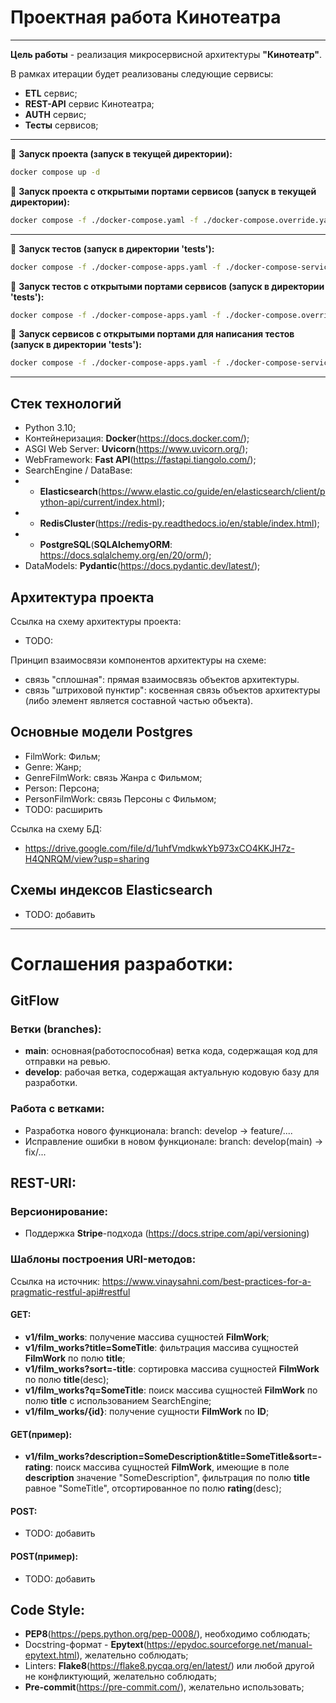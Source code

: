 # Проектная работа Кинотеатра

* * *

**Цель работы** - реализация микросервисной архитектуры **"Кинотеатр"**.

В рамках итерации будет реализованы следующие сервисы:
- **ETL** сервис;
- **REST-API** сервис Кинотеатра;
- **AUTH** сервис;
- **Тесты** сервисов;

* * *

🔹 **Запуск проекта (запуск в текущей директории):**
```sh
docker compose up -d
```
🔹 **Запуск проекта с открытыми портами сервисов (запуск в текущей директории):**
```sh
docker compose -f ./docker-compose.yaml -f ./docker-compose.override.yaml up -d
```

* * *

🔹 **Запуск тестов (запуск в директории 'tests'):**
```sh
docker compose -f ./docker-compose-apps.yaml -f ./docker-compose-services.yaml -f ./docker-compose-tests.yaml up -d
```
🔹 **Запуск тестов с открытыми портами сервисов (запуск в директории 'tests'):**
```sh
docker compose -f ./docker-compose-apps.yaml -f ./docker-compose.override.yaml -f ./docker-compose-services.yaml -f ./docker-compose-tests.yaml up -d
```
🔹 **Запуск сервисов с открытыми портами для написания тестов (запуск в директории 'tests'):**
```sh
docker compose -f ./docker-compose-apps.yaml -f ./docker-compose-services.yaml -f ./docker-compose.override.yaml up -d
```

* * *

## Стек технологий
- Python 3.10;
- Контейнеризация: **Docker**(https://docs.docker.com/);
- ASGI Web Server: **Uvicorn**(https://www.uvicorn.org/);
- WebFramework: **Fast API**(https://fastapi.tiangolo.com/);
- SearchEngine / DataBase:
- - **Elasticsearch**(https://www.elastic.co/guide/en/elasticsearch/client/python-api/current/index.html);
- - **RedisCluster**(https://redis-py.readthedocs.io/en/stable/index.html);
- - **PostgreSQL**(**SQLAlchemyORM**: https://docs.sqlalchemy.org/en/20/orm/);
- DataModels: **Pydantic**(https://docs.pydantic.dev/latest/);

## Архитектура проекта
Ссылка на схему архитектуры проекта:
- TODO:

Принцип взаимосвязи компонентов архитектуры на схеме:
- связь "сплошная": прямая взаимосвязь объектов архитектуры.
- связь "штриховой пунктир": косвенная связь объектов архитектуры (либо элемент является составной частью объекта).

## Основные модели Postgres
- FilmWork: Фильм;
- Genre: Жанр;
- GenreFilmWork: связь Жанра с Фильмом;
- Person: Персона;
- PersonFilmWork: связь Персоны с Фильмом;
- TODO: расширить

Ссылка на схему БД:
- https://drive.google.com/file/d/1uhfVmdkwkYb973xCO4KKJH7z-H4QNRQM/view?usp=sharing

## Схемы индексов Elasticsearch
- TODO: добавить

* * *

# Соглашения разработки:
## GitFlow
### Ветки (branches):
- **main**: основная(работоспособная) ветка кода, содержащая код для отправки на ревью.
- **develop**: рабочая ветка, содержащая актуальную кодовую базу для разработки.

### Работа с ветками:
- Разработка нового функционала: branch: develop -> feature/....
- Исправление ошибки в новом функционале: branch: develop(main) -> fix/...

## REST-URI:
### Версионирование:
- Поддержка **Stripe**-подхода (https://docs.stripe.com/api/versioning)

### Шаблоны построения URI-методов:
Ссылка на источник: https://www.vinaysahni.com/best-practices-for-a-pragmatic-restful-api#restful
#### GET:
- **v1/film_works**: получение массива сущностей **FilmWork**;
- **v1/film_works?title=SomeTitle**: фильтрация массива сущностей **FilmWork** по полю **title**;
- **v1/film_works?sort=-title**: сортировка массива сущностей **FilmWork** по полю **title**(desc);
- **v1/film_works?q=SomeTitle**: поиск массива сущностей **FilmWork** по полю **title** с использованием SearchEngine;
- **v1/film_works/{id}**: получение сущности **FilmWork** по **ID**;

#### GET(пример):
- **v1/film_works?description=SomeDescription&title=SomeTitle&sort=-rating**: поиск массива сущностей **FilmWork**,
имеющие в поле **description** значение "SomeDescription", фильтрация по полю **title** равное "SomeTitle",
отсортированное по полю **rating**(desc);

#### POST:
- TODO: добавить

#### POST(пример):
- TODO: добавить

## Code Style:
- **PEP8**(https://peps.python.org/pep-0008/), необходимо соблюдать;
- Docstring-формат - **Epytext**(https://epydoc.sourceforge.net/manual-epytext.html), желательно соблюдать;
- Linters: **Flake8**(https://flake8.pycqa.org/en/latest/) или любой другой не конфликтующий, желательно соблюдать;
- **Pre-commit**(https://pre-commit.com/), желательно использовать;
